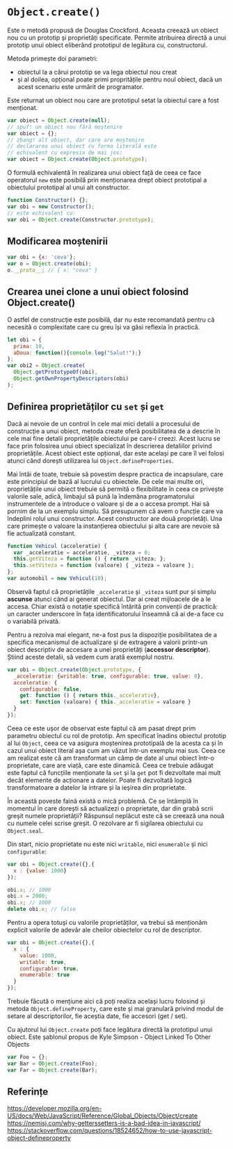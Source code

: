 # `Object.create()`

Este o metodă propusă de Douglas Crockford. Aceasta creează un obiect nou cu un prototip și proprietăți specificate.
Permite atribuirea directă a unui prototip unui obiect eliberând prototipul de legătura cu, constructorul.

Metoda primește doi parametri:
- obiectul la a cărui prototip se va lega obiectul nou creat
- și al doilea, opțional poate primi propritățile pentru noul obiect, dacă un acest scenariu este urmărit de programator.

Este returnat un obiect nou care are prototipul setat la obiectul care a fost menționat.

```javascript
var obiect = Object.create(null);
// spuf! un obiect nou fără moștenire
var obiect = {};
// zbang! alt obiect, dar care are moștenire
// declararea unui obiect cu forma literală este
// echivalent cu expresia de mai jos:
var obiect = Object.create(Object.prototype);
```

O formulă echivalentă în realizarea unui obiect față de ceea ce face operatorul `new` este posibilă prin menționarea drept obiect prototipal a obiectului prototipal al unui alt constructor.

```javascript
function Constructor() {};
var obi = new Constructor();
// este echivalent cu:
var obi = Object.create(Constructor.prototype);
```

## Modificarea moștenirii

```javascript
var obi = {x: 'ceva'};
var o = Object.create(obi);
o.__proto__; // { x: "ceva" }
```

## Crearea unei clone a unui obiect folosind Object.create()

O astfel de construcție este posibilă, dar nu este recomandată pentru că necesită o complexitate care cu greu își va găsi reflexia în practică.

```javascript
let obi = {
  prima: 10,
  aDoua: function(){console.log("Salut!");}
};
var obi2 = Object.create(
  Object.getPrototypeOf(obi),
  Object.getOwnPropertyDescriptors(obi)
);
```

## Definirea proprietăților cu `set` și `get`

Dacă ai nevoie de un control în cele mai mici detalii a procesului de construcție a unui obiect, metoda create oferă posibilitatea de a descrie în cele mai fine detalii proprietățile obiectului pe care-l creezi. Acest lucru se face prin folosirea unui obiect specializat în descrierea detaliilor privind proprietățile. Acest obiect este opțional, dar este același pe care îl vei folosi atunci când dorești utilizarea lui `Object.defineProperties`.

Mai întâi de toate, trebuie să povestim despre practica de incapsulare, care este principiul de bază al lucrului cu obiectele. De cele mai multe ori, proprietățile unui obiect trebuie să permită o flexibilitate în ceea ce privește valorile sale, adică, limbajul să pună la îndemâna programatorului instrumentele de a introduce o valoare și de a o accesa prompt. Hai să pornim de la un exemplu simplu. Să presupunem că avem o funcție care va îndeplini rolul unui constructor. Acest constructor are două proprietăți. Una care primește o valoare la instanțierea obiectului și alta care are nevoie să fie actualizată constant.

```javascript
function Vehicul (acceleratie) {
  var _acceleratie = acceleratie, _viteza = 0;
  this.getViteza = function () { return _viteza; };
  this.setViteza = function (valoare) { _viteza = valoare };
};
var automobil = new Vehicul(10);
```

Observă faptul că proprietățile `_acceleratie` și `_viteza` sunt pur și simplu **ascunse** atunci când ai generat obiectul. Dar ai creat mijloacele de a le accesa. Chiar există o notație specifică întărită prin convenții de practică: un caracter underscore în fața identificatorului înseamnă că ai de-a face cu o variabilă privată.

Pentru a rezolva mai elegant, ne-a fost pus la dispoziție posibilitatea de a specifica mecanismul de actualizare și de extragere a valorii printr-un obiect descriptiv de accesare a unei proprietăți (**accessor descriptor**). Știind aceste detalii, să vedem cum arată exemplul nostru.

```javascript
var obi = Object.create(Object.prototype, {
  _acceleratie: {writable: true, configurable: true, value: 0},
  acceleratie: {
    configurable: false,
    get: function () { return this._acceleratie},
    set: function (valoare) { this._acceleratie = valoare }
  }
});
```

Ceea ce este ușor de observat este faptul că am pasat drept prim parametru obiectul cu rol de prototip. Am specificat înadins obiectul prototip al lui `Object`, ceea ce va asigura moștenirea prototipală de la acesta ca și în cazul unui obiect literal așa cum am văzut într-un exemplu mai sus.
Ceea ce am realizat este că am transformat un câmp de date al unui obiect într-o proprietate, care are viață, care este dinamică. Ceea ce trebuie adăugat este faptul că funcțiile menționate la `set` și la `get` pot fi dezvoltate mai mult decât elemente de acționare a datelor. Poate fi dezvoltată logică transformatoare a datelor la intrare și la ieșirea din proprietate.

În această poveste faină există o mică problemă. Ce se întâmplă în momentul în care dorești să actualizezi o proprietate, dar din grabă scrii greșit numele proprietății? Răspunsul neplăcut este că se creează una nouă cu numele celei scrise greșit. O rezolvare ar fi sigilarea obiectului cu `Object.seal`.

Din start, nicio proprietate nu este nici `writable`, nici `enumerable` și nici `configurable`:

```javascript
var obi = Object.create({},{
  x : {value: 1000}
});

obi.x; // 1000
obi.x = 2000;
obi.x; // 1000
delete obi.x; // false
```

Pentru a opera totuși cu valorile proprietăților, va trebui să menționăm explicit valorile de adevăr ale cheilor obiectelor cu rol de descriptor.

```javascript
var obi = Object.create({},{
  x : {
    value: 1000,
    writable: true,
    configurable: true,
    enumerable: true
  }
});
```

Trebuie făcută o mențiune aici că poți realiza același lucru folosind și metoda `Object.defineProperty`, care este și mai granulară privind modul de setare al descriptorilor, fie aceștia date, fie accesori (get / set).

Cu ajutorul lui `Object.create` poți face legătura directă la prototipul unui obiect. Este șablonul propus de Kyle Simpson - Object Linked To Other Objects

```javascript
var Foo = {};
var Bar = Object.create(Foo);
var Far = Object.create(Bar);
```

## Referințe

https://developer.mozilla.org/en-US/docs/Web/JavaScript/Reference/Global_Objects/Object/create
https://nemisj.com/why-getterssetters-is-a-bad-idea-in-javascript/
https://stackoverflow.com/questions/18524652/how-to-use-javascript-object-defineproperty
